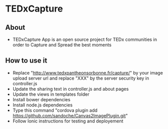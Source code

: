 # TEDxCapture

## About
- TEDxCapture App is an open source project for TEDx communities in order to Capture and Spread the best moments

## How to use it
- Replace "http://www.tedxpantheonsorbonne.fr/capture/" by your image upload server url and replace "XXX" by the server security key in controller.js
- Update the sharing text in controller.js and about pages
- Update the views in templates folder
- Install bower dependencies
- Install node.js dependencies
- Type this command "cordova plugin add https://github.com/sandoche/Canvas2ImagePlugin.git"
- Follow Ionic instructions for testing and deployement
